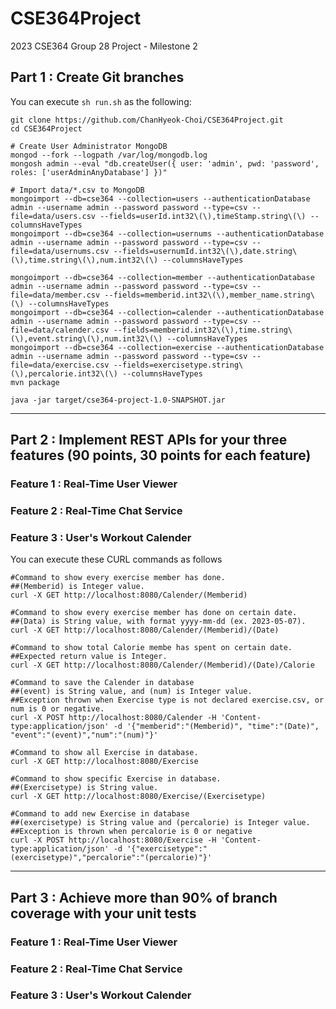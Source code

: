 # CSE364Project
2023 CSE364 Group 28 Project - Milestone 2

## Part 1 : Create Git branches

You can execute `sh run.sh` as the following:
```
git clone https://github.com/ChanHyeok-Choi/CSE364Project.git
cd CSE364Project

# Create User Administrator MongoDB
mongod --fork --logpath /var/log/mongodb.log
mongosh admin --eval "db.createUser({ user: 'admin', pwd: 'password', roles: ['userAdminAnyDatabase'] })"

# Import data/*.csv to MongoDB
mongoimport --db=cse364 --collection=users --authenticationDatabase admin --username admin --password password --type=csv --file=data/users.csv --fields=userId.int32\(\),timeStamp.string\(\) --columnsHaveTypes
mongoimport --db=cse364 --collection=usernums --authenticationDatabase admin --username admin --password password --type=csv --file=data/usernums.csv --fields=usernumId.int32\(\),date.string\(\),time.string\(\),num.int32\(\) --columnsHaveTypes

mongoimport --db=cse364 --collection=member --authenticationDatabase admin --username admin --password password --type=csv --file=data/member.csv --fields=memberid.int32\(\),member_name.string\(\) --columnsHaveTypes
mongoimport --db=cse364 --collection=calender --authenticationDatabase admin --username admin --password password --type=csv --file=data/calender.csv --fields=memberid.int32\(\),time.string\(\),event.string\(\),num.int32\(\) --columnsHaveTypes
mongoimport --db=cse364 --collection=exercise --authenticationDatabase admin --username admin --password password --type=csv --file=data/exercise.csv --fields=exercisetype.string\(\),percalorie.int32\(\) --columnsHaveTypes
mvn package

java -jar target/cse364-project-1.0-SNAPSHOT.jar
```

---

## Part 2 : Implement REST APIs for your three features (90 points, 30 points for each feature)

### Feature 1 : Real-Time User Viewer

### Feature 2 : Real-Time Chat Service

### Feature 3 : User's Workout Calender

You can execute these CURL commands as follows
```
#Command to show every exercise member has done.
##(Memberid) is Integer value.
curl -X GET http://localhost:8080/Calender/(Memberid)

#Command to show every exercise member has done on certain date.
##(Data) is String value, with format yyyy-mm-dd (ex. 2023-05-07).
curl -X GET http://localhost:8080/Calender/(Memberid)/(Date)

#Command to show total Calorie membe has spent on certain date.
##Expected return value is Integer.
curl -X GET http://localhost:8080/Calender/(Memberid)/(Date)/Calorie

#Command to save the Calender in database
##(event) is String value, and (num) is Integer value.
##Exception thrown when Exercise type is not declared exercise.csv, or num is 0 or negative.
curl -X POST http://localhost:8080/Calender -H 'Content-type:application/json' -d '{"memberid":"(Memberid)", "time":"(Date)", "event":"(event)","num":"(num)"}'

#Command to show all Exercise in database.
curl -X GET http://localhost:8080/Exercise

#Command to show specific Exercise in database.
##(Exercisetype) is String value.
curl -X GET http://localhost:8080/Exercise/(Exercisetype)

#Command to add new Exercise in database
##(exercisetype) is String value and (percalorie) is Integer value.
##Exception is thrown when percalorie is 0 or negative
curl -X POST http://localhost:8080/Exercise -H 'Content-type:application/json' -d '{"exercisetype":"(exercisetype)","percalorie":"(percalorie)"}'
```

---
  
## Part 3 : Achieve more than 90% of branch coverage with your unit tests

### Feature 1 : Real-Time User Viewer

### Feature 2 : Real-Time Chat Service

### Feature 3 : User's Workout Calender
